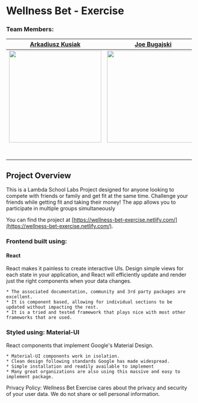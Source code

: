 # Wellness Bet - Exercise

### Team Members:

|                                    [Arkadiusz Kusiak](https://github.com/akusiak23)                                    |                                      [Joe Bugajski](https://github.com/JoeBugajski)                                       |                                     [Lydia Thornton](https://github.com/Lydster)                                      |                                       [Megan Jones](https://github.com/meginks)                                       |                                [Patrick Schwindt](https://github.com/pschwin)                                 |
| :--------------------------------------------------------------------------------------------------------------------: | :-----------------------------------------------------------------------------------------------------------------------: | :-------------------------------------------------------------------------------------------------------------------: | :-------------------------------------------------------------------------------------------------------------------: | :-----------------------------------------------------------------------------------------------------------: |
| [<img src="https://avatars2.githubusercontent.com/u/9092505?s=460&v=4" width = "250" />](https://github.com/akusiak23) | [<img src="https://avatars3.githubusercontent.com/u/42302710?s=400&v=4" width = "250" />](https://github.com/JoeBugajski) | [<img src="https://avatars2.githubusercontent.com/u/34220889?s=460&v=4" width = "250" />](https://github.com/Lydster) | [<img src="https://avatars3.githubusercontent.com/u/38929577?s=460&v=4" width = "250" />](https://github.com/meginks) |           [<img src="https://i.imgur.com/r8R5gIk.png" width = "250" />](https://github.com/pschwin)           |
|                 [<img src="https://github.com/favicon.ico" width="15"> ](https://github.com/akusiak23)                 |                 [<img src="https://github.com/favicon.ico" width="15"> ](https://github.com/JoeBugajski)                  |                 [<img src="https://github.com/favicon.ico" width="15"> ](https://github.com/Lydster)                  |                 [<img src="https://github.com/favicon.ico" width="15"> ](https://github.com/meginks)                  |             [<img src="https://github.com/favicon.ico" width="15"> ](https://github.com/pschwin)              |
|     [ <img src="https://static.licdn.com/sc/h/al2o9zrvru7aqj8e1x2rzsrca" width="15"> ](https://www.linkedin.com/)      |       [ <img src="https://static.licdn.com/sc/h/al2o9zrvru7aqj8e1x2rzsrca" width="15"> ](https://www.linkedin.com/)       |     [ <img src="https://static.licdn.com/sc/h/al2o9zrvru7aqj8e1x2rzsrca" width="15"> ](https://www.linkedin.com/)     |     [ <img src="https://static.licdn.com/sc/h/al2o9zrvru7aqj8e1x2rzsrca" width="15"> ](https://www.linkedin.com/)     | [ <img src="https://static.licdn.com/sc/h/al2o9zrvru7aqj8e1x2rzsrca" width="15"> ](https://www.linkedin.com/) |

## Project Overview

This is a Lambda School Labs Project designed for anyone looking to compete with friends or family and get fit at the same time. Challenge your friends while getting fit and taking their money! The app allows you to participate in multiple groups simultaneously

You can find the project at [https://wellness-bet-exercise.netlify.com/](https://wellness-bet-exercise.netlify.com/).

### Frontend built using:

#### React

React makes it painless to create interactive UIs. Design simple views for each state in your application, and React will efficiently update and render just the right components when your data changes.

    * The associated documentation, community and 3rd party packages are excellent.
    * It is component based, allowing for individual sections to be updated without impacting the rest.
    * It is a tried and tested framework that plays nice with most other frameworks that are used.

### Styled using: Material-UI

React components that implement Google's Material Design.

    * Material-UI components work in isolation.
    * Clean design following standards Google has made widespread.
    * Simple installation and readily available to implement
    * Many great organizations are also using this massive and easy to implement package.

Privacy Policy:
Wellness Bet Exercise cares about the privacy and security of your user data. We do not share or sell personal information.
